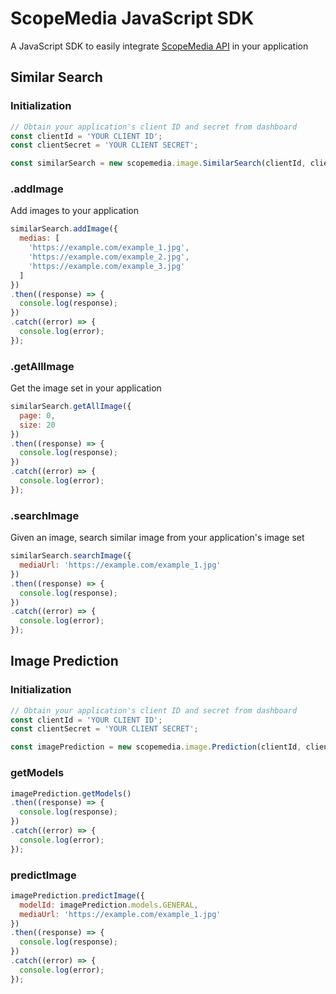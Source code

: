 ScopeMedia JavaScript SDK
=====

A JavaScript SDK to easily integrate [ScopeMedia API](https://developer.scopemedia.com/documentation/) in your application

Similar Search
-----

### Initialization

```js
// Obtain your application's client ID and secret from dashboard
const clientId = 'YOUR CLIENT ID';
const clientSecret = 'YOUR CLIENT SECRET';

const similarSearch = new scopemedia.image.SimilarSearch(clientId, clientSecret);
```

### .addImage
Add images to your application

```js
similarSearch.addImage({
  medias: [
    'https://example.com/example_1.jpg',
    'https://example.com/example_2.jpg',
    'https://example.com/example_3.jpg'
  ]
})
.then((response) => {
  console.log(response);
})
.catch((error) => {
  console.log(error);
});
```

### .getAllImage
Get the image set in your application

```js
similarSearch.getAllImage({
  page: 0,
  size: 20
})
.then((response) => {
  console.log(response);
})
.catch((error) => {
  console.log(error);
});
```

### .searchImage
Given an image, search similar image from your application's image set

```js
similarSearch.searchImage({
  mediaUrl: 'https://example.com/example_1.jpg'
})
.then((response) => {
  console.log(response);
})
.catch((error) => {
  console.log(error);
});
```

Image Prediction
-----

### Initialization

```js
// Obtain your application's client ID and secret from dashboard
const clientId = 'YOUR CLIENT ID';
const clientSecret = 'YOUR CLIENT SECRET';

const imagePrediction = new scopemedia.image.Prediction(clientId, clientSecret);
```

### getModels

```js
imagePrediction.getModels()
.then((response) => {
  console.log(response);
})
.catch((error) => {
  console.log(error);
});
```

### predictImage

```js
imagePrediction.predictImage({
  modelId: imagePrediction.models.GENERAL,
  mediaUrl: 'https://example.com/example_1.jpg'
})
.then((response) => {
  console.log(response);
})
.catch((error) => {
  console.log(error);
});
```
